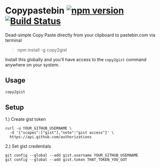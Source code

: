 # Copypastebin [![npm version](https://img.shields.io/npm/v/copy2gist.svg)](https://www.npmjs.com/package/copy2gist) [![Build Status](https://img.shields.io/badge/license-MIT-blue.svg)](http://opensource.org/licenses/MIT)

Dead-simple Copy Paste directly from your clipboard to pastebin.com via terminal
> npm install -g copy2gist

Install this globally and you'll have access to the `copy2gist` command anywhere on your system.

Usage
-----
```bash
copy2gist
```

Setup
-----
1.) Create gist token
```
curl -u YOUR_GITHUB_USERNAME \
  -d '{"scopes":["gist"],"note":"gist access"}' \
  https://api.github.com/authorizations
```

2.) Set gist credentials
```
git config --global --add gist.username YOUR_GITHUB_USERNAME
git config --global --add gist.token THAT_TOKEN_YOU_GOT
```
